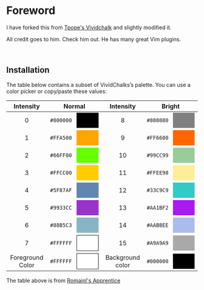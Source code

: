 # Foreword

I have forked this from [Tpope's Vividchalk](https://github.com/tpope/vim-vividchalk)
and slightly modified it.

All credit goes to him. Check him out. He has many great Vim plugins.

<br />

## Installation

The table below contains a subset of VividChalks’s palette. You can use a color picker or copy/paste these values:

<table>
    <thead>
        <tr>
            <th style="width: 12rem;">Intensity</th>
            <th style="width: 22rem">Normal</th>
            <th style="width: 12rem">Intensity</th>
            <th style="width: 22rem">Bright</th>
        </tr>
    </thead>
    <tbody>
        <tr>
            <td align="middle" style="min-width: 1rem;">0</td>
            <td style="display: flex; justify-content: center; align-items: center;">
              <code>#000000</code>
              <div style="display: inline-block; background: #000000; margin-left: 0.75rem; min-width: 3rem; width: 70%; max-width: 9rem; height: 2.5rem;"></div>
            </td>
            <td align="middle">8</td>
            <td style="display: flex; justify-content: center; align-items: center;">
              <code>#808080</code>
              <div style="display: inline-block; background: #808080; margin-left: 0.75rem; min-width: 3rem; width: 70%; max-width: 9rem; height: 2.5rem;"></div>
            </td>
        </tr>
        <tr>
            <td align="middle">1</td>
            <td style="display: flex; justify-content: center; align-items: center;">
              <code>#FFA500</code>
              <div style="display: inline-block; background: #FFA500; margin-left: 0.75rem; min-width: 3rem; width: 70%; max-width: 9rem; height: 2.5rem;"></div>
            </td>
            <td align="middle">9</td>
            <td style="display: flex; justify-content: center; align-items: center;">
              <code>#FF6600</code>
              <div style="display: inline-block; background: #FF6600; margin-left: 0.75rem; min-width: 3rem; width: 70%; max-width: 9rem; height: 2.5rem;"></div>
            </td>
        </tr>
        <tr>
            <td align="middle">2</td>
            <td style="display: flex; justify-content: center; align-items: center;">
              <code>#66FF00</code>
              <div style="display: inline-block; background: #66FF00; margin-left: 0.75rem; min-width: 3rem; width: 70%; max-width: 9rem; height: 2.5rem;"></div>
            </td>
            <td align="middle">10</td>
            <td style="display: flex; justify-content: center; align-items: center;">
              <code>#99CC99</code>
              <div style="display: inline-block; background: #99CC99; margin-left: 0.75rem; min-width: 3rem; width: 70%; max-width: 9rem; height: 2.5rem;"></div>
            </td>
        </tr>
        <tr>
            <td align="middle">3</td>
            <td style="display: flex; justify-content: center; align-items: center;">
              <code>#FFCC00</code>
              <div style="display: inline-block; background: #FFCC00; margin-left: 0.75rem; min-width: 3rem; width: 70%; max-width: 9rem; height: 2.5rem;"></div>
            </td>
            <td align="middle">11</td>
            <td style="display: flex; justify-content: center; align-items: center;">
              <code>#FFEE98</code>
              <div style="display: inline-block; background: #FFEE98; margin-left: 0.75rem; min-width: 3rem; width: 70%; max-width: 9rem; height: 2.5rem;"></div>
            </td>
        </tr>
        <tr>
            <td align="middle">4</td>
            <td style="display: flex; justify-content: center; align-items: center;">
              <code>#5F87AF</code>
              <div style="display: inline-block; background: #5F87AF; margin-left: 0.75rem; min-width: 3rem; width: 70%; max-width: 9rem; height: 2.5rem;"></div>
            </td>
            <td align="middle">12</td>
            <td style="display: flex; justify-content: center; align-items: center;">
              <code>#33C9C9</code>
              <div style="display: inline-block; background: #33C9C9; margin-left: 0.75rem; min-width: 3rem; width: 70%; max-width: 9rem; height: 2.5rem;"></div>
            </td>
        </tr>
        <tr>
            <td align="middle">5</td>
            <td style="display: flex; justify-content: center; align-items: center;">
              <code>#9933CC</code>
              <div style="display: inline-block; background: #9933CC; margin-left: 0.75rem; min-width: 3rem; width: 70%; max-width: 9rem; height: 2.5rem;"></div>
            </td>
            <td align="middle">13</td>
            <td style="display: flex; justify-content: center; align-items: center;">
              <code>#AA1BF2</code>
              <div style="display: inline-block; background: #AA1BF2; margin-left: 0.75rem; min-width: 3rem; width: 70%; max-width: 9rem; height: 2.5rem;"></div>
            </td>
        </tr>
        <tr>
            <td align="middle">6</td>
            <td style="display: flex; justify-content: center; align-items: center;">
              <code>#88B5C3</code>
              <div style="display: inline-block; background: #88B5C3; margin-left: 0.75rem; min-width: 3rem; width: 70%; max-width: 9rem; height: 2.5rem;"></div>
            </td>
            <td align="middle">14</td>
            <td style="display: flex; justify-content: center; align-items: center;">
              <code>#AABBEE</code>
              <div style="display: inline-block; background: #AABBEE; margin-left: 0.75rem; min-width: 3rem; width: 70%; max-width: 9rem; height: 2.5rem;"></div>
            </td>
        </tr>
        <tr>
            <td align="middle">7</td>
            <td style="display: flex; justify-content: center; align-items: center;">
              <code>#FFFFFF</code>
              <div style="display: inline-block; background: #FFFFFF; border: 1px solid black; margin-left: 0.75rem; min-width: 3rem; width: 70%; max-width: 9rem; height: 2.5rem;"></div>
            </td>
            <td align="middle">15</td>
            <td style="display: flex; justify-content: center; align-items: center;">
              <code>#A9A9A9</code>
              <div style="display: inline-block; background: #A9A9A9; margin-left: 0.75rem; min-width: 3rem; width: 70%; max-width: 9rem; height: 2.5rem;"></div>
            </td>
        </tr>
        <tr>
            <td align="middle">Foreground Color</td>
            <td style="display: flex; justify-content: center; align-items: center;">
              <code>#FFFFFF</code>
              <div style="display: inline-block; background: #FFFFFF; border: 1px solid black; margin-left: 0.75rem; min-width: 3rem; width: 70%; max-width: 9rem; height: 2.5rem;"></div>
            </td>
            <td align="middle">Background color</td>
            <td style="display: flex; justify-content: center; align-items: center;">
              <code>#000000</code>
              <div style="display: inline-block; background: #000000; margin-left: 0.75rem; min-width: 3rem; width: 70%; max-width: 9rem; height: 2.5rem;"></div>
            </td>
        </tr>
    </tbody>
</table>

The table above is from [Romainl's Apprentice](https://github.com/romainl/Apprentice)

